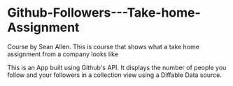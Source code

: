 # Github-Followers---Take-home-Assignment
Course by Sean Allen. This is course that shows what a take home assignment from a company looks like

This is an App built using Github's API. It displays the number of people you follow and your followers in a collection view using a Diffable Data source.
